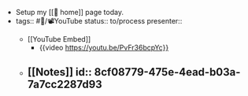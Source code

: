 - Setup my [[🏡 home]] page today.
- tags:: #🎡/📽YouTube
  status:: to/process
  presenter:: <Person>
	- [[YouTube Embed]]
		- {{video https://youtu.be/PvFr36bcpYc}}
	- [[Notes]]
	  id:: 8cf08779-475e-4ead-b03a-7a7cc2287d93
		-